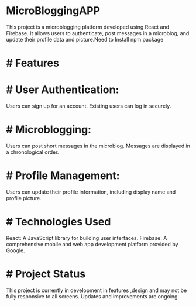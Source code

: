 # MicroBloggingAPP
This project is a microblogging platform developed using React and Firebase. It allows users to authenticate, post messages in a microblog, and update their profile data and picture.Need to Install npm package 

# # Features

# #  User Authentication:
Users can sign up for an account.
Existing users can log in securely.

# #  Microblogging:
Users can post short messages in the microblog.
Messages are displayed in a chronological order.

# #  Profile Management:
Users can update their profile information, including display name and profile picture.

# # Technologies Used
React: A JavaScript library for building user interfaces.
Firebase: A comprehensive mobile and web app development platform provided by Google.

# # Project Status
This project is currently in development in features ,design and may not be fully responsive to all screens. Updates and improvements are ongoing.
